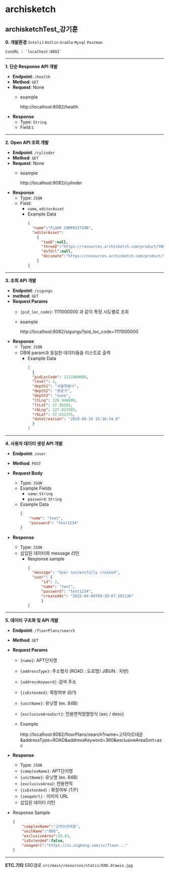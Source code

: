 # archisketch
archisketchTest_강기훈
---
**0. 개발환경**
    `InteliJ`
    `Kotlin`
    `Gradle`
    `Mysql`
    `Postman`

    ConURL : `localhost:8082`
---
**1. 단순 Response API 개발**

- **Endpoint**: `/health`
- **Method**: `GET`
- **Request**: None
    - example

      http://localhost:8082/health
- **Response**
    - Type: `String`
    - Field:`1`
---
**2. Open API 조회 개발**
- **Endpoint**: `/cylinder`
- **Method**: `GET`
- **Request**: None
    - example

      http://localhost:8082/cylinder
- **Response**
    - Type: `JSON`
    - Field:
        - `name`, `editorAsset`
      - Example Data
        ```json
        {
          "name":"FLOOR COMPOSITION",
          "editorAsset":
            {
              "twoD":null,
              "threeD":"https://resources.archisketch.com/product/YB0Njg-02923BC5C1A84C59/03-05-2022_05-41-12/3d/YB0Njg-02923BC5C1A84C59.gltf",
              "dxfUrl":null,
              "decimate":"https://resources.archisketch.com/product/YB0Njg-02923BC5C1A84C59/03-05-2022_05-41-12/decimated/YB0Njg-02923BC5C1A84C59_decimated.gltf"
            }
        }
          ```
---    
**3. 조회 API 개발**
- **Endpoint**: `/sigungu`
- **method**: `GET`
- **Request Params**
    - `{pid_loc_code}`: 1111000000 과 같이 특정 시도별로 조회
    - example
  
      http://localhost:8082/sigungu?pid_loc_code=1111000000
- **Response**
    - Type: `JSON`
    - DB에 param과 동일한 데이터들을 리스트로 출력
      - Example Data
          ```json
          [
            {
            "pidLocCode": 1111000000,
            "level": 2,
            "depth1": "서울특별시",
            "depth2": "종로구",
            "depth3": "none",
            "ltLng": 126.948899,
            "ltLat": 37.56582,
            "rbLng": 127.023365,
            "rbLat": 37.632375,
            "dateCreation": "2018-08-24 15:16:24.0"
            }
          ]
        ```
---
**4. 사용자 데이터 생성 API 개발**
- **Endpoint**: `/user`
- **Method**: `POST`
- **Request Body**
    - Type: `JSON`
    - Example Fields
        - `name`: `String`
        - `password`: `String`
    - Example Data
        ```json
        {
            "name": "test",
            "password": "test1234"
        }
        ```

- **Response**
    - Type: `JSON`
    - 삽입된 데이터와 message 리턴
      - Response sample
        ```json
        {
          "message": "User successfully created",
          "user": {
              "id": 2,
              "name": "test",
              "password": "test1234",
              "createdAt": "2025-04-08T09:39:07.581136"
              }
        }
        ```
---
**5. 데이터 구조화 및 API 개발**
- **Endpoint**: `/floorPlans/search`
- **Method**: `GET`
- **Request Params**
    - `{name}`: APT단지명
    - `{addressType}`: 주소형식 (ROAD : 도로명/ JIBUN : 지번)
    - `{addressKeyword}`: 검색 주소
    - `{isExtended}`: 확장여부 (0/1)
    - `{unitName}`: 유닛명 (ex. 84B)
    - `{exclusiveAreaSort}`: 전용면적정렬방식 (asc / desc)
  
    - Example

        http://localhost:8082/floorPlans/search?name=고덕아르테온&addressType=ROAD&addressKeyword=360&exclusiveAreaSort=asc
        

- **Response**
    - Type: `JSON`
    - `{complexName}`: APT단지명
    - `{unitName}`: 유닛명 (ex. 84B)
    - `{exclusiveArea}`: 전용면적
    - `{isExtended}` : 확장여부 (T/F)
    - `{imageUrl}` : 이미지 URL
    - 삽입된 데이터 리턴
- Response Sample
  ```json
  {
      "complexName":"고덕아르테온",
      "unitName":"80D",
      "exclusiveArea":59.83,
      "isExtended":false,
      "imageUrl":"https://ic.zigbang.com/ic/floor..."
  }
  ```
---
**ETC.기타**
ERD경로
`src/main/resources/static/ERD.drawio.jpg`

